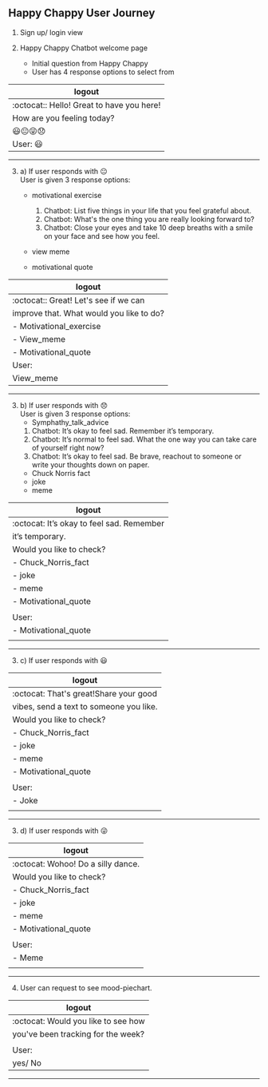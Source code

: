 ## Happy Chappy User Journey

1. Sign up/ login view

2. Happy Chappy Chatbot welcome page
   - Initial question from Happy Chappy
   - User has 4 response options to select from
   
  | logout                                   |
  |------------------------------------------|
  | :octocat:: Hello! Great to have you here!|
  | How are you feeling today?               |
  |   😃😐😜😞                              |
  |                                 User: 😃 |
   ------------------------------------------

3. a) If user responds with 😐   
   User is given 3 response options:  
   - motivational exercise
     1. Chatbot: List five things in your life that you feel grateful about.
     2. Chatbot: What's the one thing you are really looking forward to?
     3. Chatbot: Close your eyes and take 10 deep breaths with a smile on your face and see how you feel.

   - view meme
   - motivational quote

  | logout                                   |
  |------------------------------------------|
  |:octocat:: Great! Let's see if we can     |
  | improve that. What would you like to do? |
  |    - Motivational_exercise               |
  |    - View_meme                           |
  |    - Motivational_quote                  |
  |                        User:             |
  |                            View_meme     |
   ------------------------------------------

3. b) If user responds with 😞     
   User is given 3 response options:
   - Symphathy_talk_advice
    1. Chatbot: It’s okay to feel sad. Remember it’s temporary.
    2. Chatbot: It’s normal to feel sad. What the one way you can take care of yourself right now?
    3. Chatbot: It’s okay to feel sad. Be brave, reachout to someone or write your thoughts down on paper.
   - Chuck Norris fact
   - joke
   - meme

  | logout                                   |
  |------------------------------------------|
  |:octocat: It’s okay to feel sad. Remember |
  |  it’s temporary.                         |
  | Would you like to check?                 |
  |   - Chuck_Norris_fact                    |
  |   - joke                                 |
  |   - meme                                 |
  |   - Motivational_quote                   |
  |                                          |
  |                    User:                 |
  |                     - Motivational_quote |
  |                                          |
   ------------------------------------------

3. c) If user responds with 😃   

  | logout                                   |
  |------------------------------------------|
  |:octocat: That's great!Share your good    |
  |  vibes, send a text to someone you like. |
  | Would you like to check?                 |
  | - Chuck_Norris_fact                      |
  | - joke                                   |
  | - meme                                   |
  | - Motivational_quote                     |
  |                                          |
  |                             User:        |
  |                                  - Joke  |
  |                                          |
   ------------------------------------------
   
   
3. d) If user responds with 😜     


  | logout                                   |
  |------------------------------------------|
  |:octocat: Wohoo! Do a silly dance.        |
  | Would you like to check?                 |
  | - Chuck_Norris_fact                      |
  | - joke                                   |
  | - meme                                   |
  | - Motivational_quote                     |
  |                                          |
  |                             User:        |
  |                                  - Meme  |
  |                                          |
   ------------------------------------------
   
4. User can request to see mood-piechart.

  | logout                                   |
  |------------------------------------------|
  |:octocat: Would you like to see how       |
  |  you've been tracking for the week?      |
  |                                          |
  |                           User:          |
  |                                yes/ No   |                                    
   ------------------------------------------
